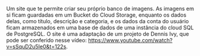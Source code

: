 Um site que te permite criar seu próprio banco de imagens. As imagens em si ficam guardadas em um Bucket do Cloud Storage, enquanto os dados delas, como título, descrição e categoria, e os dados da conta do usuário ficam armazenados em uma base de dados de uma instância do cloud SQL de PostgreSQL. O site é uma adaptação de um projeto de Dennis Ivy, que pode ser conferido nesse vídeo: https://www.youtube.com/watch?v=sSquD2u5Ie0&t=122s.
